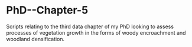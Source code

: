 # PhD--Chapter-5
Scripts relating to the third data chapter of my PhD looking to assess processes of vegetation growth in the forms of woody encroachment and woodland densification.
